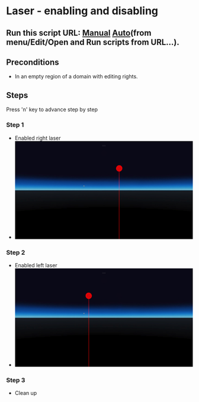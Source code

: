 # Laser - enabling and disabling
## Run this script URL: [Manual](./test.js?raw=true)   [Auto](./testAuto.js?raw=true)(from menu/Edit/Open and Run scripts from URL...).

## Preconditions
- In an empty region of a domain with editing rights.

## Steps
Press 'n' key to advance step by step

### Step 1
- Enabled right laser
- ![](./ExpectedImage_00000.png)
### Step 2
- Enabled left laser
- ![](./ExpectedImage_00001.png)
### Step 3
- Clean up
